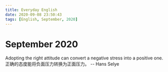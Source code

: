 ```yaml
---
title: Everyday English
date: 2020-09-08 23:50:43
tags: [English, September, 2020]
---
```



# September 2020

Adopting the right attitude can convert a negative stress into a positive one.
正确的态度能将负面压力转换为正面压力。
-- Hans Selye
